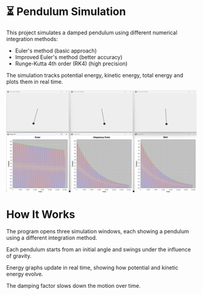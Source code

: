 # ⏳ Pendulum Simulation
This project simulates a damped pendulum using different numerical integration methods:
- Euler's method (basic approach)
- Improved Euler's method (better accuracy)
- Runge-Kutta 4th order (RK4) (high precision)

The simulation tracks potential energy, kinetic energy, total energy and plots them in real time.

![alt text](image.png)

#  How It Works
The program opens three simulation windows, each showing a pendulum using a different integration method.

Each pendulum starts from an initial angle and swings under the influence of gravity.

Energy graphs update in real time, showing how potential and kinetic energy evolve.

The damping factor slows down the motion over time.

